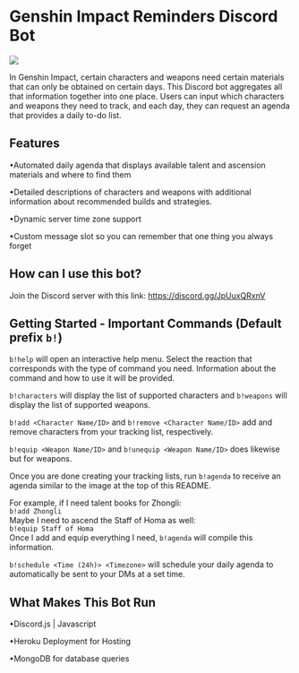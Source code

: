 # Genshin Impact Reminders Discord Bot

<img src=https://user-images.githubusercontent.com/71936834/120877644-54400e00-c57d-11eb-9d3f-62b11ac876f4.png>

In Genshin Impact, certain characters and weapons need certain materials that can only be obtained on certain days. This Discord bot aggregates all that information together into one place.
Users can input which characters and weapons they need to track, and each day, they can request an agenda that provides a daily to-do list.

## Features
•Automated daily agenda that displays available talent and ascension materials and where to find them

•Detailed descriptions of characters and weapons with additional information about recommended builds and strategies.

•Dynamic server time zone support

•Custom message slot so you can remember that one thing you always forget

## How can I use this bot?
Join the Discord server with this link: https://discord.gg/JpUuxQRxnV

## Getting Started - Important Commands (Default prefix `b!`)

`b!help` will open an interactive help menu. Select the reaction that corresponds with the type of command you need. Information about the command and how to use it will be provided.

`b!characters` will display the list of supported characters and `b!weapons` will display the list of supported weapons.

`b!add <Character Name/ID>` and `b!remove <Character Name/ID>` add and remove characters from your tracking list, respectively.

`b!equip <Weapon Name/ID>` and `b!unequip <Weapon Name/ID>` does likewise but for weapons.

Once you are done creating your tracking lists, run `b!agenda` to receive an agenda similar to the image at the top of this README.

For example, if I need talent books for Zhongli:  
`b!add Zhongli`  
Maybe I need to ascend the Staff of Homa as well:  
`b!equip Staff of Homa`  
Once I add and equip everything I need, `b!agenda` will compile this information.

`b!schedule <Time (24h)> <Timezone>` will schedule your daily agenda to automatically be sent to your DMs at a set time.

## What Makes This Bot Run
•Discord.js | Javascript

•Heroku Deployment for Hosting

•MongoDB for database queries